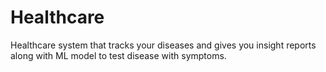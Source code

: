 # Healthcare


Healthcare system that tracks your diseases and gives you insight reports along with ML model to test disease with symptoms.
